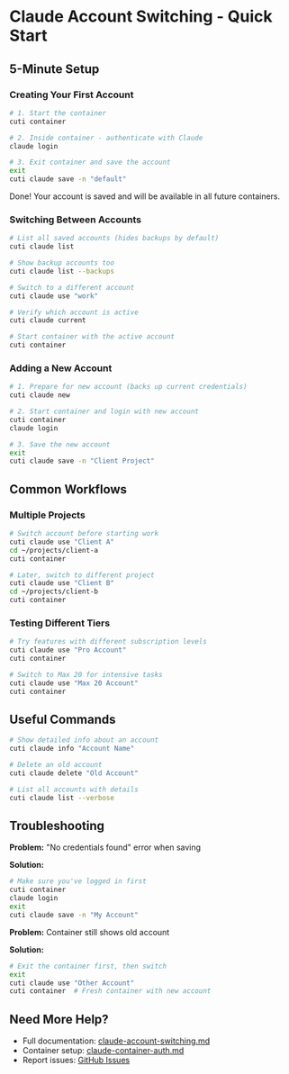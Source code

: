 # Claude Account Switching - Quick Start

## 5-Minute Setup

### Creating Your First Account

```bash
# 1. Start the container
cuti container

# 2. Inside container - authenticate with Claude
claude login

# 3. Exit container and save the account
exit
cuti claude save -n "default"
```

Done! Your account is saved and will be available in all future containers.

### Switching Between Accounts

```bash
# List all saved accounts (hides backups by default)
cuti claude list

# Show backup accounts too
cuti claude list --backups

# Switch to a different account
cuti claude use "work"

# Verify which account is active
cuti claude current

# Start container with the active account
cuti container
```

### Adding a New Account

```bash
# 1. Prepare for new account (backs up current credentials)
cuti claude new

# 2. Start container and login with new account
cuti container
claude login

# 3. Save the new account
exit
cuti claude save -n "Client Project"
```

## Common Workflows

### Multiple Projects

```bash
# Switch account before starting work
cuti claude use "Client A"
cd ~/projects/client-a
cuti container

# Later, switch to different project
cuti claude use "Client B"
cd ~/projects/client-b
cuti container
```

### Testing Different Tiers

```bash
# Try features with different subscription levels
cuti claude use "Pro Account"
cuti container

# Switch to Max 20 for intensive tasks
cuti claude use "Max 20 Account"
cuti container
```

## Useful Commands

```bash
# Show detailed info about an account
cuti claude info "Account Name"

# Delete an old account
cuti claude delete "Old Account"

# List all accounts with details
cuti claude list --verbose
```

## Troubleshooting

**Problem:** "No credentials found" error when saving

**Solution:**
```bash
# Make sure you've logged in first
cuti container
claude login
exit
cuti claude save -n "My Account"
```

**Problem:** Container still shows old account

**Solution:**
```bash
# Exit the container first, then switch
exit
cuti claude use "Other Account"
cuti container  # Fresh container with new account
```

## Need More Help?

- Full documentation: [claude-account-switching.md](claude-account-switching.md)
- Container setup: [claude-container-auth.md](claude-container-auth.md)
- Report issues: [GitHub Issues](https://github.com/nociza/cuti/issues)

